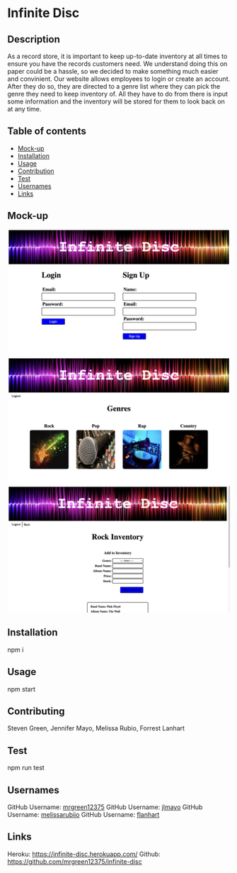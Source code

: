 # Infinite Disc

## Description
As a record store, it is important to keep up-to-date inventory at all times to ensure you have the records customers need. We understand doing this on paper could be a hassle, so we decided to make something much easier and convinient. Our website allows employees to login or create an account. After they do so, they are directed to a genre list where they can pick the genre they need to keep inventory of. All they have to do from there is input some information and the inventory will be stored for them to look back on at any time.
## Table of contents
- [Mock-up](#Mock-up)
- [Installation](#Insallation)
- [Usage](#Usage)
- [Contribution](#Contributing)
- [Test](#Test)
- [Usernames](#Usernames)
- [Links](#Links)
## Mock-up 
![alt infinite-disc website](/public/images/mock-up-disc.png)
![alt infinite-disc website](/public/images/mock-up-disc-pt2.png)
![alt infinite-disc website](/public/images/mock-up-disc-pt3.png)
## Installation
npm i 
## Usage
npm start
## Contributing
Steven Green,
Jennifer Mayo,
Melissa Rubio,
Forrest Lanhart
## Test
npm run test
## Usernames
GitHub Username: [mrgreen12375](https://github.com/mrgreen12375)
GitHub Username: [jlmayo](https://github.com/jlmayo)
GitHub Username: [melissarubiio](https://github.com/melissarubiio)
GitHub Username: [flanhart](https://github.com/flanhart)
## Links
Heroku: https://infinite-disc.herokuapp.com/
Github: https://github.com/mrgreen12375/infinite-disc
